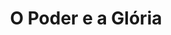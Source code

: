 ---
ref: sol-010-0056
title: ["O Poder e a Glória"]
author_name: ["Bernardo Marques"]
publisher: ["Livros do Brasil"]
year: "y1956"
origin: ["Portugal"]
formats: ["book-cover"]
disciplines: ["graphic-design"]
tags:
layout: artifact
status: ["scan"]
published: false
int_published: false
image_count:
date_added: 2023-06-16
batch:
---